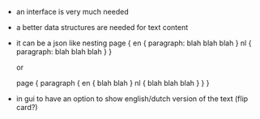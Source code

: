 - an interface is very much needed
- a better data structures are needed for text content
- it can be a json like nesting
    page {
        en {
            paragraph: blah blah blah
        }
        nl {
            paragraph: blah blah blah
        }
    }

    or

    page {
        paragraph {
            en {
                blah blah
            }
            nl {
                blah blah blah
            }
        }
    }

- in gui to have an option to show english/dutch version of the text (flip card?)